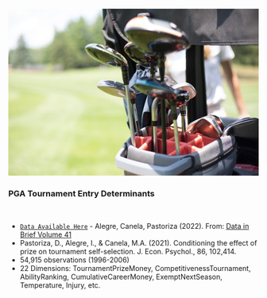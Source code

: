 ![Picture of golf clubs on a golf cart overlooking the fairway](https://raw.githubusercontent.com/TejuOye/CausalFast/main/api/images/golfcart.jpg)
<br>
<h3>PGA Tournament Entry Determinants</h3><br>

- [`Data Available Here`](https://raw.githubusercontent.com/TejuOye/CausalFast/main/api/data/pga.csv) - Alegre, Canela, Pastoriza (2022). From: [Data in Brief Volume 41](https://www.sciencedirect.com/science/article/pii/S2352340922001639) 
- Pastoriza, D., Alegre, I., & Canela, M.A. (2021). Conditioning the effect of prize on tournament self-selection. J. Econ. Psychol., 86, 102,414.
- 54,915 observations (1996-2006)
- 22 Dimensions: TournamentPrizeMoney, CompetitivenessTournament, AbilityRanking, CumulativeCareerMoney, ExemptNextSeason, Temperature, Injury, etc.
